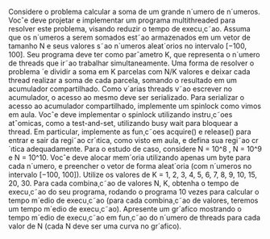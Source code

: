 Considere o problema calcular a soma de um grande n´umero de n´umeros. Vocˆe deve projetar e
implementar um programa multithreaded para resolver este problema, visando reduzir o tempo
de execu¸c˜ao. Assuma que os n´umeros a serem somados est˜ao armazenados em um vetor de
tamanho N e seus valores s˜ao n´umeros aleat´orios no intervalo [−100, 100]. Seu programa deve
ter como parˆametro K, que representa o n´umero de threads que ir˜ao trabalhar simultaneamente.
Uma forma de resolver o problema ´e dividir a soma em K parcelas com N/K valores
e deixar cada thread realizar a soma de cada parcela, somando o resultado em um acumulador
compartilhado. Como v´arias threads v˜ao escrever no acumulador, o acesso ao mesmo deve ser
serializado.
Para serializar o acesso ao acumulador compartilhado, implemente um spinlock como vimos
em aula. Vocˆe deve implementar o spinlock utilizando instru¸c˜oes atˆomicas, como a test-and-set,
utilizando busy wait para bloquear a thread. Em particular, implemente as fun¸c˜oes acquire()
e release() para entrar e sair da regi˜ao cr´ıtica, como visto em aula, e defina sua regi˜ao cr´ıtica
adequadamente.
Para o estudo de caso, considere N = 10^8
, N = 10^9
e N = 10^10. Vocˆe deve alocar mem´oria
utilizando apenas um byte para cada n´umero, e preencher o vetor de forma aleat´oria (com
n´umeros no intervalo [−100, 100]). Utilize os valores de K = 1, 2, 3, 4, 5, 6, 7, 8, 9, 10, 15, 20, 30.
Para cada combina¸c˜ao de valores N, K, obtenha o tempo de execu¸c˜ao do seu programa, rodando
o programa 10 vezes para calcular o tempo m´edio de execu¸c˜ao (para cada combina¸c˜ao de valores,
teremos um tempo m´edio de execu¸c˜ao). Apresente um gr´afico mostrando o tempo m´edio de
execu¸c˜ao em fun¸c˜ao do n´umero de threads para cada valor de N (cada N deve ser uma curva
no gr´afico).
